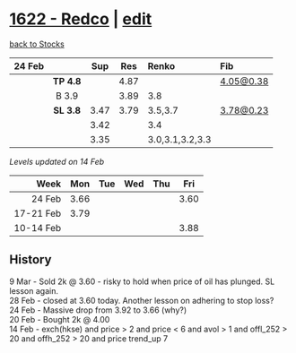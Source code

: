 # [1622 - Redco](https://alwinwoo.github.io/stocks/1622.html) | [edit](https://github.com/alwinwoo/alwinwoo.github.io/edit/master/stocks/1622.md)
[back to Stocks](https://alwinwoo.github.io/stocks.html)

| 24 Feb  |              | Sup   | Res   | Renko   | Fib
| ---:    | :---:        | :---: | :---: | :---    | :--
|         | **TP 4.8**   |       | 4.87  |         | 4.05@0.38
|         | B 3.9        |       | 3.89  | 3.8     |
|         | **SL 3.8**   | 3.47  | 3.79  | 3.5,3.7 | 3.78@0.23 
|         |              | 3.42  |       | 3.4
|         |              | 3.35  |       | 3.0,3.1,3.2,3.3 

*Levels updated on 14 Feb*

Week      | Mon   | Tue   | Wed   | Thu   | Fri   |
---:      | :---: | :---: | :---: | :---: | :---: |
24 Feb    | 3.66  |       |       |       | 3.60  |
17-21 Feb | 3.79  | 
10-14 Feb |       |       |       |       | 3.88  |

## History
9 Mar  - Sold 2k @ 3.60 - risky to hold when price of oil has plunged. SL lesson again.  
28 Feb - closed at 3.60 today. Another lesson on adhering to stop loss?  
24 Feb - Massive drop from 3.92 to 3.66 (why?)  
20 Feb - Bought 2k @ 4.00  
14 Feb - exch(hkse) and price > 2 and price < 6 and avol > 1 and offl_252 > 20 and offh_252 > 20 and price trend_up 7

